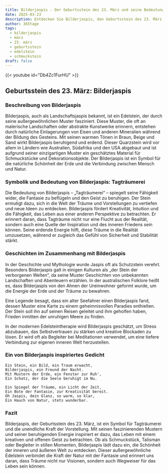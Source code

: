 ```yaml
---
title: Bilderjaspis - Der Geburtsstein des 23. März und seine Bedeutung
date: 2025-03-23
description: Entdecken Sie Bilderjaspis, den Geburtsstein des 23. März, der Tagträumerei symbolisiert. Seine Symbolik und Geschichte werden Sie inspirieren.
author: 365tage
tags:
  - bilderjaspis
  - märz
  - 23. märz
  - geburtsstein
  - edelstein
  - schmuckstein
draft: false
---
```


{{< youtube id="Db4Zc1FurHU" >}}

## Geburtsstein des 23. März: Bilderjaspis

### Beschreibung von Bilderjaspis

Bilderjaspis, auch als Landschaftsjaspis bekannt, ist ein Edelstein, der durch seine außergewöhnlichen Muster fasziniert. Diese Muster, die oft an malerische Landschaften oder abstrakte Kunstwerke erinnern, entstehen durch natürliche Einlagerungen von Eisen und anderen Mineralien während der Bildung des Gesteins. Mit seinen warmen Tönen in Braun, Beige und Sand wirkt Bilderjaspis beruhigend und erdend. Dieser Quarzstein wird vor allem in Ländern wie Australien, Südafrika und den USA abgebaut und ist aufgrund seiner einzigartigen Muster ein geschätztes Material für Schmuckstücke und Dekorationsobjekte. Der Bilderjaspis ist ein Symbol für die natürliche Schönheit der Erde und die Verbindung zwischen Mensch und Natur.

### Symbolik und Bedeutung von Bilderjaspis: Tagträumerei

Die Bedeutung von Bilderjaspis – „Tagträumerei“ – spiegelt seine Fähigkeit wider, die Fantasie zu beflügeln und den Geist zu beruhigen. Der Stein ermutigt dazu, sich in die Welt der Träume und Vorstellungen zu vertiefen und neue Ideen zu entdecken. Bilderjaspis fördert Kreativität, Intuition und die Fähigkeit, das Leben aus einer anderen Perspektive zu betrachten. Er erinnert daran, dass Tagträume nicht nur eine Flucht aus der Realität, sondern auch eine Quelle der Inspiration und des inneren Friedens sein können. Seine erdende Energie hilft, diese Träume in die Realität umzusetzen, während er zugleich das Gefühl von Sicherheit und Stabilität stärkt.

### Geschichten im Zusammenhang mit Bilderjaspis

In der Geschichte und Mythologie wurde Jaspis oft als Schutzstein verehrt. Besonders Bilderjaspis galt in einigen Kulturen als „der Stein der verborgenen Welten“, da seine Muster Geschichten von unbekannten Landschaften und Abenteuern erzählen. In der australischen Folklore heißt es, dass Bilderjaspis von den Ahnen der Ureinwohner geformt wurde, um die Energie der Erde und der Träume zu bewahren.

Eine Legende besagt, dass ein alter Seefahrer einen Bilderjaspis fand, dessen Muster eine Karte zu einem geheimnisvollen Paradies enthielten. Der Stein soll ihn auf seinen Reisen geleitet und ihm geholfen haben, Frieden inmitten der unruhigen Meere zu finden.

In der modernen Edelsteintherapie wird Bilderjaspis geschätzt, um Stress abzubauen, das Selbstvertrauen zu stärken und kreative Blockaden zu lösen. Er wird oft als Begleiter bei Meditationen verwendet, um eine tiefere Verbindung zur eigenen inneren Welt herzustellen.

### Ein von Bilderjaspis inspiriertes Gedicht

```
Ein Stein, ein Bild, ein Traum erwacht,  
Bilderjaspis, ein Freund der Nacht.  
Mit Mustern der Erde, ein Fenster zur Ruh',  
Ein Schatz, der die Seele beruhigt im Nu.  

Ein Spiegel der Träume, ein Licht der Zeit,  
Ein Bote der Fantasie, zur Kreativität bereit.  
Oh Jaspis, dein Glanz, so warm, so klar,  
Ein Hauch von Natur, stets wunderbar.  
```

### Fazit

Bilderjaspis, der Geburtsstein des 23. März, ist ein Symbol für Tagträumerei und die unendliche Kraft der Vorstellung. Mit seinen faszinierenden Mustern und seiner beruhigenden Energie inspiriert er dazu, das Leben mit einem kreativen und offenen Geist zu betrachten. Ob als Schmuckstück, Talisman oder Begleiter in stillen Momenten, Bilderjaspis lädt dazu ein, die Schönheit der inneren und äußeren Welt zu entdecken. Dieser außergewöhnliche Edelstein verbindet die Kraft der Natur mit der Fantasie und erinnert uns daran, dass Träume nicht nur Visionen, sondern auch Wegweiser für das Leben sein können.